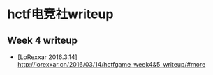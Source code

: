 # hctf电竞社writeup
## Week 4 writeup
* [LoRexxar 2016.3.14] http://lorexxar.cn/2016/03/14/hctfgame_week4&5_writeup/#more
